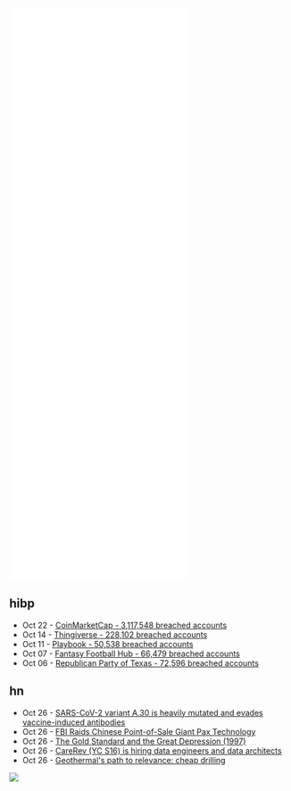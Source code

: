 ![Metrics](https://raw.githubusercontent.com/phixion/phixion/master/metrics.svg)

## hibp

<!--
for https://github.com/phixion/phixion/blob/main/.github/workflows/feeds.yml
-->
<!--START_SECTION:haveibeenpwnd-->
- Oct 22 - [CoinMarketCap - 3,117,548 breached accounts](https://haveibeenpwned.com/PwnedWebsites#CoinMarketCap)
- Oct 14 - [Thingiverse - 228,102 breached accounts](https://haveibeenpwned.com/PwnedWebsites#Thingiverse)
- Oct 11 - [Playbook - 50,538 breached accounts](https://haveibeenpwned.com/PwnedWebsites#Playbook)
- Oct 07 - [Fantasy Football Hub - 66,479 breached accounts](https://haveibeenpwned.com/PwnedWebsites#FantasyFootballHub)
- Oct 06 - [Republican Party of Texas - 72,596 breached accounts](https://haveibeenpwned.com/PwnedWebsites#RepublicanPartyOfTexas)
<!--END_SECTION:haveibeenpwnd-->

## hn

<!--
for https://github.com/phixion/phixion/blob/main/.github/workflows/feeds.yml
-->
<!--START_SECTION:hn-->
- Oct 26 - [SARS-CoV-2 variant A.30 is heavily mutated and evades vaccine-induced antibodies](https://www.nature.com/articles/s41423-021-00779-5)
- Oct 26 - [FBI Raids Chinese Point-of-Sale Giant Pax Technology](https://krebsonsecurity.com/2021/10/fbi-raids-chinese-point-of-sale-giant-pax-technology/)
- Oct 26 - [The Gold Standard and the Great Depression (1997)](https://www.nber.org/papers/w6060)
- Oct 26 - [CareRev (YC S16) is hiring data engineers and data architects](https://news.ycombinator.com/item?id=29002941)
- Oct 26 - [Geothermal's path to relevance: cheap drilling](https://austinvernon.site/blog/drillingplan.html)
<!--END_SECTION:hn-->

<!--
for https://yhype.me
-->
![](https://hit.yhype.me/github/profile?user_id=13013670)
